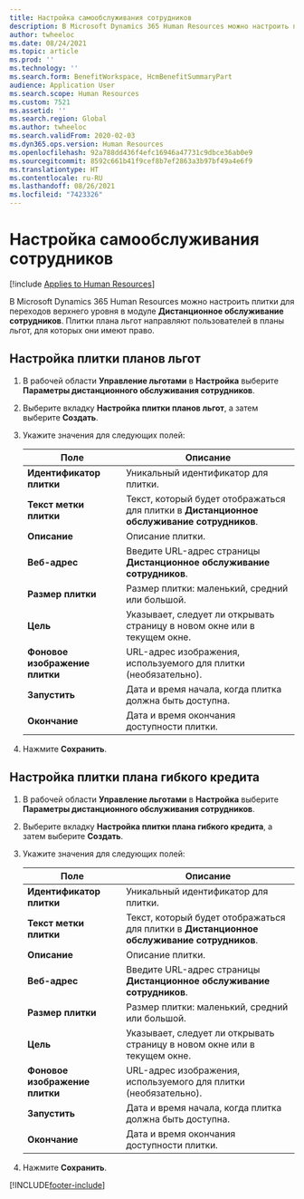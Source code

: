 ```yaml
---
title: Настройка самообслуживания сотрудников
description: В Microsoft Dynamics 365 Human Resources можно настроить плитки для переходов верхнего уровня в модуле дистанционного обслуживания сотрудников.
author: twheeloc
ms.date: 08/24/2021
ms.topic: article
ms.prod: ''
ms.technology: ''
ms.search.form: BenefitWorkspace, HcmBenefitSummaryPart
audience: Application User
ms.search.scope: Human Resources
ms.custom: 7521
ms.assetid: ''
ms.search.region: Global
ms.author: twheeloc
ms.search.validFrom: 2020-02-03
ms.dyn365.ops.version: Human Resources
ms.openlocfilehash: 92a788dd436f4efc16946a47731c9dbce36ab0e9
ms.sourcegitcommit: 8592c661b41f9cef8b7ef2863a3b97bf49a4e6f9
ms.translationtype: HT
ms.contentlocale: ru-RU
ms.lasthandoff: 08/26/2021
ms.locfileid: "7423326"
---
```

# <a name="configure-employee-self-service"></a>Настройка самообслуживания сотрудников

[!include [Applies to Human Resources](../includes/applies-to-hr.md)]

В Microsoft Dynamics 365 Human Resources можно настроить плитки для переходов верхнего уровня в модуле **Дистанционное обслуживание сотрудников**. Плитки плана льгот направляют пользователей в планы льгот, для которых они имеют право.

## <a name="set-up-a-benefit-plans-tile"></a>Настройка плитки планов льгот

1. В рабочей области **Управление льготами** в **Настройка** выберите **Параметры дистанционного обслуживания сотрудников**.

2. Выберите вкладку **Настройка плитки планов льгот**, а затем выберите **Создать**.

3. Укажите значения для следующих полей:

   | Поле | Описание |
   | --- | --- |
   | **Идентификатор плитки** | Уникальный идентификатор для плитки. |
   | **Текст метки плитки** | Текст, который будет отображаться для плитки в **Дистанционное обслуживание сотрудников**. |
   | **Описание** | Описание плитки. |
   | **Веб-адрес** | Введите URL-адрес страницы **Дистанционное обслуживание сотрудников**. |
   | **Размер плитки** | Размер плитки: маленький, средний или большой. |
   | **Цель** | Указывает, следует ли открывать страницу в новом окне или в текущем окне. |
   | **Фоновое изображение плитки** | URL-адрес изображения, используемого для плитки (необязательно). |
   | **Запустить** | Дата и время начала, когда плитка должна быть доступна. |
   | **Окончание** | Дата и время окончания доступности плитки. |

4. Нажмите **Сохранить**.

## <a name="set-up-a-flex-credit-plan-tile"></a>Настройка плитки плана гибкого кредита

1. В рабочей области **Управление льготами** в **Настройка** выберите **Параметры дистанционного обслуживания сотрудников**.

2. Выберите вкладку **Настройка плитки плана гибкого кредита**, а затем выберите **Создать**.

3. Укажите значения для следующих полей:

   | Поле | Описание |
   | --- | --- |
   | **Идентификатор плитки** | Уникальный идентификатор для плитки. |
   | **Текст метки плитки** | Текст, который будет отображаться для плитки в **Дистанционное обслуживание сотрудников**. |
   | **Описание** | Описание плитки. |
   | **Веб-адрес** | Введите URL-адрес страницы **Дистанционное обслуживание сотрудников**. |
   | **Размер плитки** | Размер плитки: маленький, средний или большой. |
   | **Цель** | Указывает, следует ли открывать страницу в новом окне или в текущем окне. |
   | **Фоновое изображение плитки** | URL-адрес изображения, используемого для плитки (необязательно). |
   | **Запустить** | Дата и время начала, когда плитка должна быть доступна. |
   | **Окончание** | Дата и время окончания доступности плитки. |

4. Нажмите **Сохранить**.


[!INCLUDE[footer-include](../includes/footer-banner.md)]
